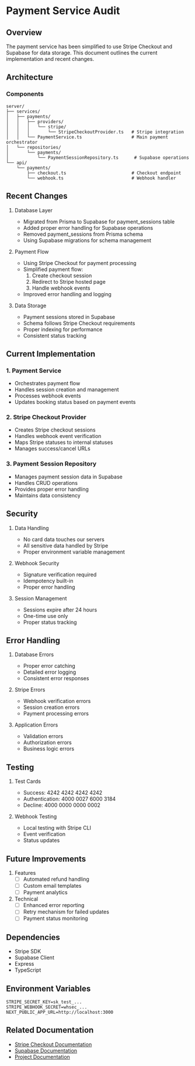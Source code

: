 # Payment Service Audit

## Overview
The payment service has been simplified to use Stripe Checkout and Supabase for data storage. This document outlines the current implementation and recent changes.

## Architecture

### Components
```
server/
├── services/
│   ├── payments/
│   │   ├── providers/
│   │   │   └── stripe/
│   │   │       └── StripeCheckoutProvider.ts   # Stripe integration
│   │   └── PaymentService.ts                   # Main payment orchestrator
│   └── repositories/
│       └── payments/
│           └── PaymentSessionRepository.ts      # Supabase operations
└── api/
    └── payments/
        ├── checkout.ts                         # Checkout endpoint
        └── webhook.ts                          # Webhook handler
```

## Recent Changes

1. Database Layer
   - Migrated from Prisma to Supabase for payment_sessions table
   - Added proper error handling for Supabase operations
   - Removed payment_sessions from Prisma schema
   - Using Supabase migrations for schema management

2. Payment Flow
   - Using Stripe Checkout for payment processing
   - Simplified payment flow:
     1. Create checkout session
     2. Redirect to Stripe hosted page
     3. Handle webhook events
   - Improved error handling and logging

3. Data Storage
   - Payment sessions stored in Supabase
   - Schema follows Stripe Checkout requirements
   - Proper indexing for performance
   - Consistent status tracking

## Current Implementation

### 1. Payment Service
- Orchestrates payment flow
- Handles session creation and management
- Processes webhook events
- Updates booking status based on payment events

### 2. Stripe Checkout Provider
- Creates Stripe checkout sessions
- Handles webhook event verification
- Maps Stripe statuses to internal statuses
- Manages success/cancel URLs

### 3. Payment Session Repository
- Manages payment session data in Supabase
- Handles CRUD operations
- Provides proper error handling
- Maintains data consistency

## Security

1. Data Handling
   - No card data touches our servers
   - All sensitive data handled by Stripe
   - Proper environment variable management

2. Webhook Security
   - Signature verification required
   - Idempotency built-in
   - Proper error handling

3. Session Management
   - Sessions expire after 24 hours
   - One-time use only
   - Proper status tracking

## Error Handling

1. Database Errors
   - Proper error catching
   - Detailed error logging
   - Consistent error responses

2. Stripe Errors
   - Webhook verification errors
   - Session creation errors
   - Payment processing errors

3. Application Errors
   - Validation errors
   - Authorization errors
   - Business logic errors

## Testing

1. Test Cards
   - Success: 4242 4242 4242 4242
   - Authentication: 4000 0027 6000 3184
   - Decline: 4000 0000 0000 0002

2. Webhook Testing
   - Local testing with Stripe CLI
   - Event verification
   - Status updates

## Future Improvements

1. Features
   - [ ] Automated refund handling
   - [ ] Custom email templates
   - [ ] Payment analytics

2. Technical
   - [ ] Enhanced error reporting
   - [ ] Retry mechanism for failed updates
   - [ ] Payment status monitoring

## Dependencies
- Stripe SDK
- Supabase Client
- Express
- TypeScript

## Environment Variables
```env
STRIPE_SECRET_KEY=sk_test_...
STRIPE_WEBHOOK_SECRET=whsec_...
NEXT_PUBLIC_APP_URL=http://localhost:3000
```

## Related Documentation
- [Stripe Checkout Documentation](https://stripe.com/docs/checkout)
- [Supabase Documentation](https://supabase.com/docs)
- [Project Documentation](../README.md)
